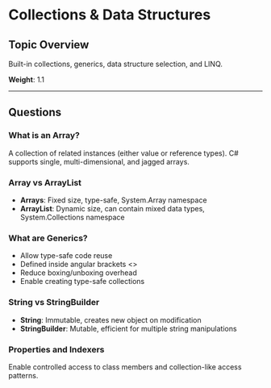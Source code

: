 # Collections & Data Structures
<!-- File: interview-agent/technologies/csharp/questions/collections.md -->

## Topic Overview
Built-in collections, generics, data structure selection, and LINQ.

**Weight**: 1.1

---

## Questions

### What is an Array?
A collection of related instances (either value or reference types). C# supports single, multi-dimensional, and jagged arrays.

### Array vs ArrayList
- **Arrays**: Fixed size, type-safe, System.Array namespace
- **ArrayList**: Dynamic size, can contain mixed data types, System.Collections namespace

### What are Generics?
- Allow type-safe code reuse
- Defined inside angular brackets <>
- Reduce boxing/unboxing overhead
- Enable creating type-safe collections

### String vs StringBuilder
- **String**: Immutable, creates new object on modification
- **StringBuilder**: Mutable, efficient for multiple string manipulations

### Properties and Indexers
Enable controlled access to class members and collection-like access patterns.
